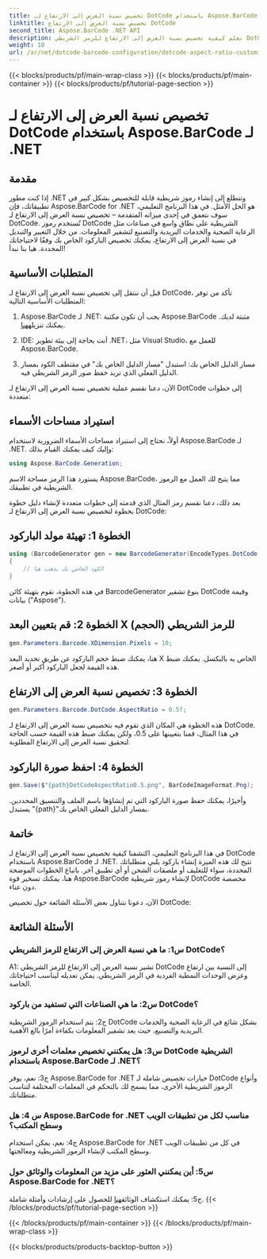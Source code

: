 ```yaml
---
title: تخصيص نسبة العرض إلى الارتفاع لـ DotCode باستخدام Aspose.BarCode لـ .NET
linktitle: تخصيص نسبة العرض إلى الارتفاع DotCode
second_title: Aspose.BarCode .NET API
description: تعلم كيفية تخصيص نسبة العرض إلى الارتفاع للرمز الشريطي DotCode باستخدام Aspose.BarCode لـ .NET. قم بإنشاء رموز شريطية مخصصة لتطبيقاتك دون عناء.
weight: 10
url: /ar/net/dotcode-barcode-configuration/dotcode-aspect-ratio-customization/
---
```


{{< blocks/products/pf/main-wrap-class >}}
{{< blocks/products/pf/main-container >}}
{{< blocks/products/pf/tutorial-page-section >}}

# تخصيص نسبة العرض إلى الارتفاع لـ DotCode باستخدام Aspose.BarCode لـ .NET

## مقدمة

إذا كنت مطور .NET وتتطلع إلى إنشاء رموز شريطية قابلة للتخصيص بشكل كبير في تطبيقاتك، فإن Aspose.BarCode for .NET هو الحل الأمثل. في هذا البرنامج التعليمي، سوف نتعمق في إحدى ميزاته المتقدمة – تخصيص نسبة العرض إلى الارتفاع لـ DotCode. تُستخدم رموز DotCode الشريطية على نطاق واسع في صناعات مثل الرعاية الصحية والخدمات البريدية والتصنيع لتشفير المعلومات. من خلال التغيير والتبديل في نسبة العرض إلى الارتفاع، يمكنك تخصيص الباركود الخاص بك وفقًا لاحتياجاتك المحددة. هيا بنا نبدأ!

## المتطلبات الأساسية

قبل أن ننتقل إلى تخصيص نسبة العرض إلى الارتفاع لـ DotCode، تأكد من توفر المتطلبات الأساسية التالية:

1.  Aspose.BarCode لـ .NET: يجب أن تكون مكتبة Aspose.BarCode مثبتة لديك. يمكنك تنزيله[هنا](https://releases.aspose.com/barcode/net/).

2. IDE: أنت بحاجة إلى بيئة تطوير .NET، مثل Visual Studio، للعمل مع Aspose.BarCode.

3. مسار الدليل الخاص بك: استبدل "مسار الدليل الخاص بك" في مقتطف الكود بمسار الدليل الفعلي الذي تريد حفظ صور الرمز الشريطي فيه.

الآن، دعنا نقسم عملية تخصيص نسبة العرض إلى الارتفاع لـ DotCode إلى خطوات متعددة:

## استيراد مساحات الأسماء

أولاً، نحتاج إلى استيراد مساحات الأسماء الضرورية لاستخدام Aspose.BarCode لـ .NET. وإليك كيف يمكنك القيام بذلك:

```csharp
using Aspose.BarCode.Generation;
```

يستورد هذا الرمز مساحة الاسم Aspose.BarCode، مما يتيح لك العمل مع الرموز الشريطية في تطبيقك.

بعد ذلك، دعنا نقسم رمز المثال الذي قدمته إلى خطوات متعددة لإنشاء دليل خطوة بخطوة لتخصيص نسبة العرض إلى الارتفاع لـ DotCode:

## الخطوة 1: تهيئة مولد الباركود

```csharp
using (BarcodeGenerator gen = new BarcodeGenerator(EncodeTypes.DotCode, "Aspose"))
{
    // الكود الخاص بك يذهب هنا
}
```

في هذه الخطوة، نقوم بتهيئة كائن BarcodeGenerator بنوع تشفير DotCode وقيمة بيانات ("Aspose").

## الخطوة 2: قم بتعيين البعد X (الحجم) للرمز الشريطي

```csharp
gen.Parameters.Barcode.XDimension.Pixels = 10;
```

هنا، يمكنك ضبط حجم الباركود عن طريق تحديد البعد X الخاص به بالبكسل. يمكنك ضبط هذه القيمة لجعل الباركود أكبر أو أصغر.

## الخطوة 3: تخصيص نسبة العرض إلى الارتفاع

```csharp
gen.Parameters.Barcode.DotCode.AspectRatio = 0.5f;
```

هذه الخطوة هي المكان الذي تقوم فيه بتخصيص نسبة العرض إلى الارتفاع لـ DotCode. في هذا المثال، قمنا بتعيينها على 0.5، ولكن يمكنك ضبط هذه القيمة حسب الحاجة لتحقيق نسبة العرض إلى الارتفاع المطلوبة.

## الخطوة 4: احفظ صورة الباركود

```csharp
gen.Save($"{path}DotCodeAspectRatio0.5.png", BarCodeImageFormat.Png);
```

وأخيرًا، يمكنك حفظ صورة الباركود التي تم إنشاؤها باسم الملف والتنسيق المحددين. يستبدل "{path}"بمسار الدليل الفعلي الخاص بك.

## خاتمة

في هذا البرنامج التعليمي، اكتشفنا كيفية تخصيص نسبة العرض إلى الارتفاع لـ DotCode باستخدام Aspose.BarCode لـ .NET. تتيح لك هذه الميزة إنشاء باركود يلبي متطلباتك المحددة، سواء للتغليف أو ملصقات الشحن أو أي تطبيق آخر. باتباع الخطوات الموضحة هنا، يمكنك تسخير قوة Aspose.BarCode لإنشاء رموز شريطية DotCode مخصصة دون عناء.

الآن، دعونا نتناول بعض الأسئلة الشائعة حول تخصيص DotCode:

## الأسئلة الشائعة

### س1: ما هي نسبة العرض إلى الارتفاع للرمز الشريطي DotCode؟

A1: تشير نسبة العرض إلى الارتفاع للرمز الشريطي DotCode إلى النسبة بين ارتفاع وعرض الوحدات النمطية الفردية في الرمز الشريطي. يمكن تعديله ليناسب احتياجاتك الخاصة.

### س2: ما هي الصناعات التي تستفيد من باركود DotCode؟

ج2: يتم استخدام الرموز الشريطية DotCode بشكل شائع في الرعاية الصحية والخدمات البريدية والتصنيع، حيث يعد تشفير المعلومات بكفاءة أمرًا بالغ الأهمية.

### س3: هل يمكنني تخصيص معلمات أخرى لرموز DotCode الشريطية باستخدام Aspose.BarCode لـ .NET؟

ج3: نعم، يوفر Aspose.BarCode for .NET خيارات تخصيص شاملة لـ DotCode وأنواع الرموز الشريطية الأخرى، مما يسمح لك بالتحكم في المعلمات المختلفة لتناسب متطلباتك.

### س 4: هل Aspose.BarCode for .NET مناسب لكل من تطبيقات الويب وسطح المكتب؟

ج4: نعم، يمكن استخدام Aspose.BarCode for .NET في كل من تطبيقات الويب وسطح المكتب لإنشاء الرموز الشريطية ومعالجتها.

### س5: أين يمكنني العثور على مزيد من المعلومات والوثائق حول Aspose.BarCode for .NET؟

ج5: يمكنك استكشاف الوثائق[هنا](https://reference.aspose.com/barcode/net/) للحصول على إرشادات وأمثلة شاملة.
{{< /blocks/products/pf/tutorial-page-section >}}

{{< /blocks/products/pf/main-container >}}
{{< /blocks/products/pf/main-wrap-class >}}

{{< blocks/products/products-backtop-button >}}
